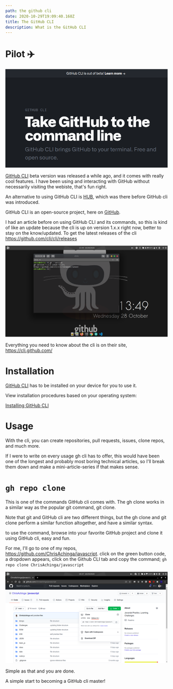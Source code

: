 ```yaml
---
path: the github cli
date: 2020-10-29T19:09:40.168Z
title: The GitHub CLI
description: What is the GitHub CLI
---
```

# Pilot ✈️

![](../assets/ghclilandingweb.png)

[GitHub CLI](https://cli.github.com/) beta version was released a while ago, and it comes with really cool features. I have been using and interacting with GitHub without necessarily visiting the webiste, that's fun right.

An alternative to using GitHub CLI is [HUB](https://hub.github.com/), which was there before GitHub cli was introduced.

GitHub CLI is an open-source project, here on [GitHub](https://github.com/cli/cli/).

I had an article before on using GitHub CLI and its commands, so this is kind of like an update because the cli is up on version 1.x.x right now, better to stay on the know/updated. To get the latest releases of the cli <https://github.com/cli/cli/releases>

![terminal showing gh version](../assets/ghcli-version.png "terminal showing gh  versioncli")

Everything you need to know about the cli is on their site, <https://cli.github.com/>

# Installation

[GitHub CLI](https://cli.github.com/) has to be installed on your device for you to use it.

View installation procedures based on your operating system:

[Installing GitHub CLI](https://github.com/cli/cli#installation)

# Usage

With the cli, you can create repositories, pull requests, issues, clone repos, and much more.

 If I were to write on every usage gh cli has to offer, this would have been one of the longest and probably most boring technical articles, so I'll break them down and make a mini-article-series if that makes sense.

# `gh repo clone`

This is one of the commands GitHub cli comes with. The gh clone works in a similar way as the popular git command, git clone.

Note that git and GitHub cli are two different things, but the gh clone and git clone perform a similar function altogether, and have a similar syntax.

to use the command, browse into your favorite GitHub project and clone it using GitHub cli, easy and fun.

For me, I'll go to one of my repos, https://github.com/ChrisAchinga/javascript.
click on the green button code, a dropdown appears, click on the Github CLI tab and copy the command;
`gh repo clone ChrisAchinga/javascript`

![gh repo clone](../assets/ghclirepoclone.png "gh repo clone")

Simple as that and you are done.

A simple start to becoming a GitHub cli master!